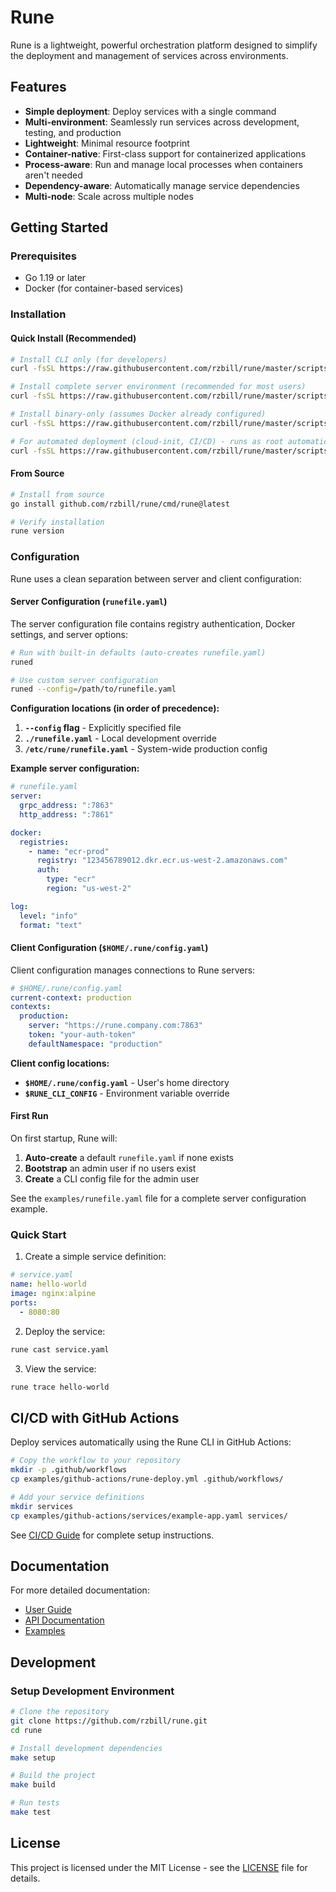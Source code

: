 # Rune

Rune is a lightweight, powerful orchestration platform designed to simplify the deployment and management of services across environments.

## Features

- **Simple deployment**: Deploy services with a single command
- **Multi-environment**: Seamlessly run services across development, testing, and production
- **Lightweight**: Minimal resource footprint
- **Container-native**: First-class support for containerized applications
- **Process-aware**: Run and manage local processes when containers aren't needed
- **Dependency-aware**: Automatically manage service dependencies
- **Multi-node**: Scale across multiple nodes

## Getting Started

### Prerequisites

- Go 1.19 or later
- Docker (for container-based services)

### Installation

#### Quick Install (Recommended)

```bash
# Install CLI only (for developers)
curl -fsSL https://raw.githubusercontent.com/rzbill/rune/master/scripts/install-cli.sh | bash

# Install complete server environment (recommended for most users)
curl -fsSL https://raw.githubusercontent.com/rzbill/rune/master/scripts/install-server.sh | sudo bash -s -- --version v0.1.0

# Install binary-only (assumes Docker already configured)
curl -fsSL https://raw.githubusercontent.com/rzbill/rune/master/scripts/install.sh | sudo bash -s -- --version v0.1.0

# For automated deployment (cloud-init, CI/CD) - runs as root automatically
curl -fsSL https://raw.githubusercontent.com/rzbill/rune/master/scripts/install-server.sh | bash -s -- --version v0.1.0
```

#### From Source

```bash
# Install from source
go install github.com/rzbill/rune/cmd/rune@latest

# Verify installation
rune version
```

### Configuration

Rune uses a clean separation between server and client configuration:

#### Server Configuration (`runefile.yaml`)

The server configuration file contains registry authentication, Docker settings, and server options:

```bash
# Run with built-in defaults (auto-creates runefile.yaml)
runed

# Use custom server configuration
runed --config=/path/to/runefile.yaml
```

**Configuration locations (in order of precedence):**
1. **`--config` flag** - Explicitly specified file
2. **`./runefile.yaml`** - Local development override
3. **`/etc/rune/runefile.yaml`** - System-wide production config

**Example server configuration:**
```yaml
# runefile.yaml
server:
  grpc_address: ":7863"
  http_address: ":7861"

docker:
  registries:
    - name: "ecr-prod"
      registry: "123456789012.dkr.ecr.us-west-2.amazonaws.com"
      auth:
        type: "ecr"
        region: "us-west-2"

log:
  level: "info"
  format: "text"
```

#### Client Configuration (`$HOME/.rune/config.yaml`)

Client configuration manages connections to Rune servers:

```yaml
# $HOME/.rune/config.yaml
current-context: production
contexts:
  production:
    server: "https://rune.company.com:7863"
    token: "your-auth-token"
    defaultNamespace: "production"
```

**Client config locations:**
- **`$HOME/.rune/config.yaml`** - User's home directory
- **`$RUNE_CLI_CONFIG`** - Environment variable override

#### First Run

On first startup, Rune will:
1. **Auto-create** a default `runefile.yaml` if none exists
2. **Bootstrap** an admin user if no users exist
3. **Create** a CLI config file for the admin user

See the `examples/runefile.yaml` file for a complete server configuration example.

### Quick Start

1. Create a simple service definition:

```yaml
# service.yaml
name: hello-world
image: nginx:alpine
ports:
  - 8080:80
```

2. Deploy the service:

```bash
rune cast service.yaml
```

3. View the service:

```bash
rune trace hello-world
```

## CI/CD with GitHub Actions

Deploy services automatically using the Rune CLI in GitHub Actions:

```bash
# Copy the workflow to your repository
mkdir -p .github/workflows
cp examples/github-actions/rune-deploy.yml .github/workflows/

# Add your service definitions
mkdir services
cp examples/github-actions/services/example-app.yaml services/
```

See [CI/CD Guide](docs/guides/ci-cd-github-actions.md) for complete setup instructions.

## Documentation

For more detailed documentation:

- [User Guide](docs/guides/README.md)
- [API Documentation](docs/api/README.md)
- [Examples](examples/README.md)

## Development

### Setup Development Environment

```bash
# Clone the repository
git clone https://github.com/rzbill/rune.git
cd rune

# Install development dependencies
make setup

# Build the project
make build

# Run tests
make test
```

## License

This project is licensed under the MIT License - see the [LICENSE](LICENSE) file for details. 